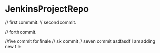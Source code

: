 # JenkinsProjectRepo

// first commmit.
// second commit.

// forth commit.

//five commit for finale
// six commit
// seven commit
asdfasdf
I am adding new file
